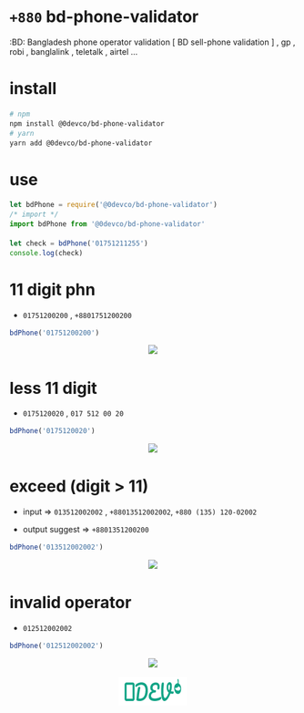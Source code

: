 # `+880` bd-phone-validator
:BD: Bangladesh phone operator validation [ BD sell-phone validation ] , gp , robi , banglalink , teletalk , airtel ...

# install

```bash
# npm
npm install @0devco/bd-phone-validator
# yarn
yarn add @0devco/bd-phone-validator
```

# use

```js
let bdPhone = require('@0devco/bd-phone-validator')
/* import */
import bdPhone from '@0devco/bd-phone-validator'

let check = bdPhone('01751211255')
console.log(check)
```

# 11 digit phn

* `01751200200` , `+8801751200200`

```js
bdPhone('01751200200')
```
<p align="center" ><img src="https://user-images.githubusercontent.com/17185462/47054880-3eb42500-d1d6-11e8-9394-8bfc508a8eb9.PNG"></p>


# less 11 digit

* `0175120020` , `017 512 00 20`

```js
bdPhone('0175120020')
```

<p align="center" ><img src="https://user-images.githubusercontent.com/17185462/47055226-10cfe000-d1d8-11e8-8762-44abda773d03.PNG"></p>

# exceed (digit > 11)

* input => `013512002002` , `+88013512002002`, `+880 (135) 120-02002`

* output suggest => `+8801351200200`

```js
bdPhone('013512002002')
```
<p align="center" ><img src="https://user-images.githubusercontent.com/17185462/47054884-483d8d00-d1d6-11e8-8d09-c29e4ad40af1.PNG"></p>

# invalid operator

* `012512002002`

```js
bdPhone('012512002002')
```

<p align="center" ><img src="https://user-images.githubusercontent.com/17185462/47054891-4ecc0480-d1d6-11e8-8ff3-cc64906ba2d5.PNG"></p>


<a href="https://twitter.com/0devco" target="_blank" ><p align="center" ><img src="https://raw.githubusercontent.com/0devco/docs/master/.devco-images/logo-transparent.png"></p></a>
